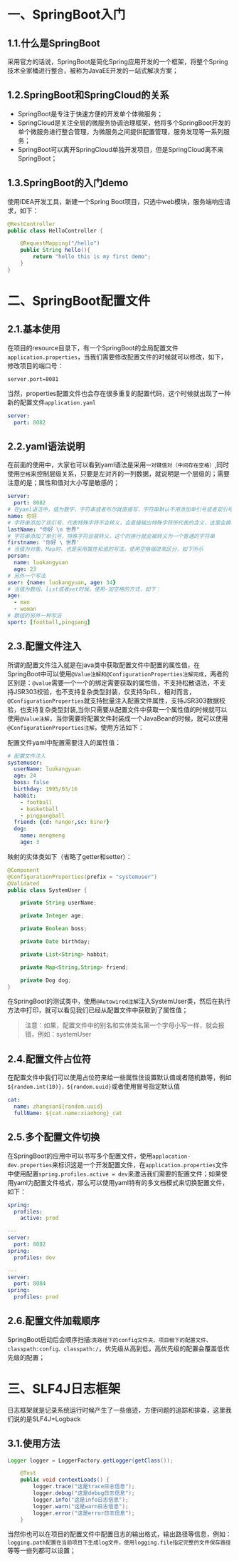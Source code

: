 #  一、SpringBoot入门

## 1.1.什么是SpringBoot

采用官方的话说，SpringBoot是简化Spring应用开发的一个框架，将整个Spring技术全家桶进行整合，被称为JavaEE开发的一站式解决方案；

## 1.2.SpringBoot和SpringCloud的关系

* SpringBoot是专注于快速方便的开发单个体微服务；
* SpringCloud是关注全局的微服务协调治理框架，他将多个SpringBoot开发的单个微服务进行整合管理，为微服务之间提供配置管理，服务发现等一系列服务；
* SpringBoot可以离开SpringCloud单独开发项目，但是SpringCloud离不来SpringBoot；

## 1.3.SpringBoot的入门demo

使用IDEA开发工具，新建一个Spring Boot项目，只选中web模块，服务端响应请求，如下：

```java
@RestController
public class HelloController {

    @RequestMapping("/hello")
    public String hello(){
        return "hello this is my first demo";
    }
}
```

# 二、SpringBoot配置文件

## 2.1.基本使用

在项目的resource目录下，有一个SpringBoot的全局配置文件`application.properties`，当我们需要修改配置文件的时候就可以修改，如下，修改项目的端口号：

```properties
server.port=8081
```

当然，properties配置文件也会存在很多重复的配置代码，这个时候就出现了一种新的配置文件`application.yaml`

```yaml
server:
  port: 8082
```

## 2.2.yaml语法说明

在前面的使用中，大家也可以看到yaml语法是采用`一对键值对（中间存在空格）`,同时使用`空格`来控制层级关系，只要是左对齐的一列数据，就说明是一个层级的；需要注意的是；属性和值对大小写是敏感的；

```yaml
server:
  port: 8082
# 在yaml语法中，值为数字，字符串或者布尔就直接写，字符串默认不用添加单引号或者双引号
name: 你好
# 字符串添加了双引号，代表特殊字符不会转义，会直接输出特殊字符所代表的含义，这里会换行
lastName: "你好 \n 世界"
# 字符串添加了单引号，特殊字符会被转义，这个的换行就会被转义为一个普通的字符串
firstname: '你好 \ 世界'
# 当值为对象，Map时，也是采用属性和值的写法，使用空格缩进来区分，如下所示
person:
  name: luokangyuan
  age: 23
# 另外一个写法
user: {name: luokangyuan, age: 34}
# 当值为数组，list或者set时候，使用-加空格的方式，如下：
age:
  - man
  - woman
# 数组的另外一种写法
sport: [football,pingpang]
```

## 2.3.配置文件注入

所谓的配置文件注入就是在java类中获取配置文件中配置的属性值，在SpringBoot中可以使用`@Value注解和@ConfigurationProperties注解完成`，两者的区别是：`@value`需要一个一个的绑定需要获取的属性值，不支持松散语法，不支持JSR303校验，也不支持复杂类型封装，仅支持SpEL，相对而言，`@ConfigurationProperties`就支持批量注入配置文件属性，支持JSR303数据校验，也支持复杂类型封装,当你只需要从配置文件中获取一个属性值的时候就可以使用`@Value注解`，当你需要将配置文件封装成一个JavaBean的时候，就可以使用`@ConfigurationProperties注解`，使用方法如下：

配置文件yaml中配置需要注入的属性值：

```yaml
# 配置文件注入
systemuser:
  userName: luokangyuan
  age: 24
  boss: false
  birthday: 1995/03/16
  habbit:
    - football
    - basketball
    - pingpangball
  friend: {cd: hanger,sc: biner}
  dog:
    name: mengmeng
    age: 3
```

映射的实体类如下（省略了getter和setter）：

```java
@Component
@ConfigurationProperties(prefix = "systemuser")
@Validated
public class SystemUser {

    private String userName;

    private Integer age;

    private Boolean boss;

    private Date birthday;

    private List<String> habbit;

    private Map<String,String> friend;

    private Dog dog;
}
```

在SpringBoot的测试类中，使用`@Autowired注解`注入SystemUser类，然后在执行方法中打印，就可以看见我们已经从配置文件中获取到了属性值；

> 注意：如果，配置文件中的别名和实体类名第一个字母小写一样，就会报错，例如：systemUser

## 2.4.配置文件占位符

在配置文件中我们可以使用占位符来给一些属性住设置默认值或者随机数等，例如`${random.int(10)}，${random.uuid}`或者使用冒号指定默认值

```yaml
cat:
  name: zhangsan${random.uuid}
  fullName: ${cat.name:xiaohong}_cat
```

## 2.5.多个配置文件切换

在SpringBoot的应用中可以书写多个配置文件，使用`applocation-dev.properties`来标识这是一个开发配置文件，在`application.properties`文件中使用配置`spring.profiles.active = dev`来激活我们需要的配置文件；如果使用yaml为配置文件格式，那么可以使用yaml特有的多文档模式来切换配置文件，如下：

```yaml
spring:
  profiles:
    active: prod

---
server:
  port: 8082
spring:
  profiles: dev

---
server:
  port: 8084
spring:
  profiles: prod
```

## 2.6.配置文件加载顺序

SpringBoot启动后会顺序扫描:`类路径下的config文件夹、项目根下的配置文件、classpath:config、classpath:/`，优先级从高到低，高优先级的配置会覆盖低优先级的配置；

# 三、SLF4J日志框架

日志框架就是记录系统运行时候产生了一些痕迹，方便问题的追踪和排查，这里我们说的是SLF4J+Logback

## 3.1.使用方法

```java
Logger logger = LoggerFactory.getLogger(getClass());

    @Test
    public void contextLoads() {
        logger.trace("这是trace日志信息");
        logger.debug("这是debug日志信息");
        logger.info("这是info日志信息");
        logger.warn("这是warn日志信息");
        logger.error("这是error日志信息");
    }
```

当然你也可以在项目的配置文件中配置日志的输出格式，输出路径等信息，例如：`logging.path配置在当前项目下生成log文件，使用logging.file指定完整的文件保存路径`等等一些列都可以设置；